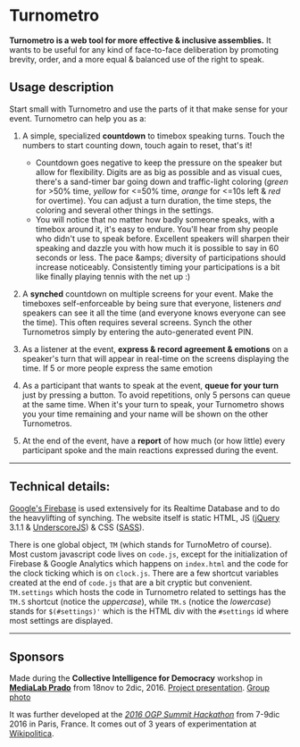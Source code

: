 # Turnometro

**Turnometro is a web tool for more effective & inclusive assemblies.** It wants to be useful for any kind of face-to-face deliberation by promoting brevity, order, and a more equal & balanced use of the right to speak. 

## Usage description

Start small with Turnometro and use the parts of it that make sense for your event. Turnometro can help you as a:

1. A simple, specialized **countdown** to timebox speaking turns. Touch the numbers to start counting down, touch again to reset, that's it!
    * Countdown goes negative to keep the pressure on the speaker but allow for flexibility. Digits are as big as possible and as visual cues, there's a sand-timer bar going down and traffic-light coloring (_green_ for &gt;50% time, _yellow_ for &lt;=50% time, _orange_ for &lt;=10s left &amp; _red_ for overtime). You can adjust a turn duration, the time steps, the coloring and several other things in the settings.
    * You will notice that no matter how badly someone speaks, with a timebox around it, it's easy to endure. You'll hear from shy people who didn't use to speak before.  Excellent speakers will sharpen their speaking and dazzle you with how much it is possible to say in 60 seconds or less. The pace &amps; diversity of participations should increase noticeably. Consistently timing your participations is a bit like finally playing tennis with the net up :)

2. A **synched** countdown on multiple screens for your event. Make the timeboxes self-enforceable by being sure that everyone, listeners _and_ speakers can see it all the time (and everyone knows everyone can see the time). This often requires several screens. Synch the other Turnometros simply by entering the auto-generated event PIN.
3. As a listener at the event, **express & record agreement & emotions** on a speaker's turn that will appear in real-time on the screens displaying the time. If 5 or more people express the same emotion
4. As a participant that wants to speak at the event, **queue for your turn** just by pressing a button. To avoid repetitions, only 5 persons can queue at the same time. When it's your turn to speak, your Turnometro shows you your time remaining and your name will be shown on the other Turnometros.
5. At the end of the event, have a **report** of how much (or how little) every participant spoke and the main reactions expressed during the event.

---

## Technical details:

[Google's Firebase](https://www.firebase.com/) is used extensively for its Realtime Database and to do the heavylifting of synching. The website itself is static HTML, JS ([jQuery](https://jquery.com/) 3.1.1 & [UnderscoreJS](http://underscorejs.org/#objects)) & CSS ([SASS](http://sass-lang.com/)).

There is one global object, `TM` (which stands for TurnoMetro of course). Most custom javascript code lives on `code.js`, except for the initialization of Firebase & Google Analytics which happens on `index.html` and the code for the clock ticking which is on `clock.js`. There are a few shortcut variables created at the end of `code.js` that are a bit cryptic but convenient. `TM.settings` which hosts the code in Turnometro related to settings has the `TM.S` shortcut (notice the _uppercase_), while `TM.s` (notice the _lowercase_) stands for `$(#settings)'` which is the HTML div with the `#settings` id where most settings are displayed.

---

## Sponsors

Made during the __Collective Intelligence for Democracy__ workshop in [**MediaLab Prado**](http://medialab-prado.es/) from 18nov to 2dic, 2016. [Project presentation](http://inteligenciacolectiva.cc/post/153339455592/turn%C3%B3metro-eliazar-parra-m%C3%A9xico-es-uno-de-los). [Group photo](http://inteligenciacolectiva.cc/post/153603856797/turn%C3%B3metro-pretende-aumentar-los-procesos-de)

It was further developed at the [_2016 OGP Summit Hackathon_](https://hackathon.ogpsummit.org/) from 7-9dic 2016 in Paris, France. It comes out of 3 years of experimentation at [Wikipolitica](https://www.facebook.com/WikipoliticaJalisco/).
